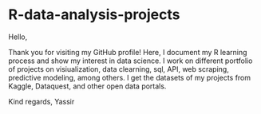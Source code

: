 # R-data-analysis-projects

Hello,

Thank you for visiting my GitHub profile! 
Here, I document my R learning process and show my interest in data science.
I work on different portfolio of projects on visiualization, data clearning, sql, API, web scraping, predictive modeling, among others.
I get the datasets of my projects from Kaggle, Dataquest, and other open data portals.

Kind regards,
Yassir
